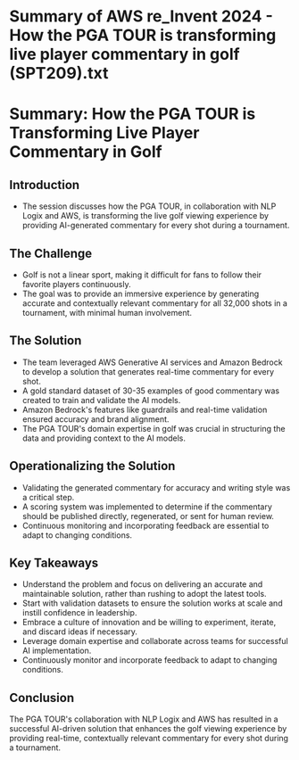 # Summary of AWS re_Invent 2024 - How the PGA TOUR is transforming live player commentary in golf (SPT209).txt

# Summary: How the PGA TOUR is Transforming Live Player Commentary in Golf

## Introduction
- The session discusses how the PGA TOUR, in collaboration with NLP Logix and AWS, is transforming the live golf viewing experience by providing AI-generated commentary for every shot during a tournament.

## The Challenge
- Golf is not a linear sport, making it difficult for fans to follow their favorite players continuously.
- The goal was to provide an immersive experience by generating accurate and contextually relevant commentary for all 32,000 shots in a tournament, with minimal human involvement.

## The Solution
- The team leveraged AWS Generative AI services and Amazon Bedrock to develop a solution that generates real-time commentary for every shot.
- A gold standard dataset of 30-35 examples of good commentary was created to train and validate the AI models.
- Amazon Bedrock's features like guardrails and real-time validation ensured accuracy and brand alignment.
- The PGA TOUR's domain expertise in golf was crucial in structuring the data and providing context to the AI models.

## Operationalizing the Solution
- Validating the generated commentary for accuracy and writing style was a critical step.
- A scoring system was implemented to determine if the commentary should be published directly, regenerated, or sent for human review.
- Continuous monitoring and incorporating feedback are essential to adapt to changing conditions.

## Key Takeaways
- Understand the problem and focus on delivering an accurate and maintainable solution, rather than rushing to adopt the latest tools.
- Start with validation datasets to ensure the solution works at scale and instill confidence in leadership.
- Embrace a culture of innovation and be willing to experiment, iterate, and discard ideas if necessary.
- Leverage domain expertise and collaborate across teams for successful AI implementation.
- Continuously monitor and incorporate feedback to adapt to changing conditions.

## Conclusion
The PGA TOUR's collaboration with NLP Logix and AWS has resulted in a successful AI-driven solution that enhances the golf viewing experience by providing real-time, contextually relevant commentary for every shot during a tournament.
